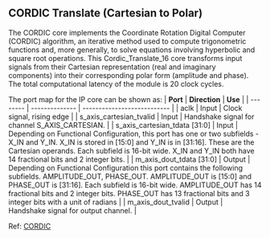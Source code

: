 ## CORDIC Translate (Cartesian to Polar)
The CORDIC core implements the Coordinate Rotation Digital Computer (CORDIC) algorithm, an iterative method used to compute trigonometric functions and, more generally, to solve equations involving hyperbolic and square root operations. This Cordic_Translate_16 core transforms input signals from their Cartesian representation (real and imaginary components) into their corresponding polar form (amplitude and phase). The total computational latency of the module is 20 clock cycles. 

The port map for the IP core can be shown as: 
| **Port** | **Direction**  | **Use**                     |
| -------- | -------------- | --------------------------- |
| aclk     | Input          | Clock signal, rising edge   |
| s_axis_cartesian_tvalid | Input | Handshake signal for channel S_AXIS_CARTESIAN.  |
| s_axis_cartesian_tdata [31:0]  | Input          | Depending on Functional Configuration, this port has one or two subfields - X_IN and Y_IN. X_IN is stored in [15:0] and Y_IN is in [31:16]. These are the Cartesian operands. Each subfield is 16-bit wide. X_IN and Y_IN both have 14 fractional bits and 2 integer bits.          |
| m_axis_dout_tdata [31:0]        | Output          | Depending on Functional Configuration this port contains the following subfields. AMPLITUDE_OUT, PHASE_OUT. AMPLITUDE_OUT is [15:0] and PHASE_OUT is [31:16]. Each subfield is 16-bit wide. AMPLITUDE_OUT has 14 fractional bits and 2 integer bits. PHASE_OUT has 13 fractional bits and 3 integer bits with a unit of radians   |
| m_axis_dout_tvalid   | Output         | Handshake signal for output channel.                   |

Ref: [CORDIC](https://docs.amd.com/v/u/en-US/pg105-cordic)